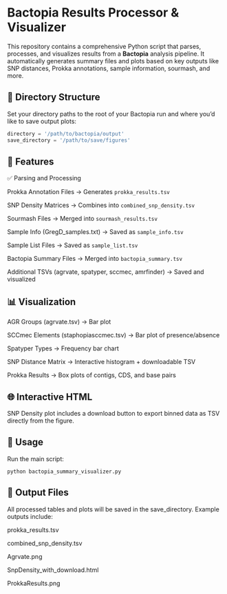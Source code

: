 # Bactopia Results Processor & Visualizer

This repository contains a comprehensive Python script that parses, processes, and visualizes results from a **Bactopia** analysis pipeline. It automatically generates summary files and plots based on key outputs like SNP distances, Prokka annotations, sample information, sourmash, and more.

## 📁 Directory Structure

Set your directory paths to the root of your Bactopia run and where you’d like to save output plots:

```python
directory = '/path/to/bactopia/output'
save_directory = '/path/to/save/figures'
```

## 🧩 Features

✅ Parsing and Processing

Prokka Annotation Files → Generates ```prokka_results.tsv```

SNP Density Matrices → Combines into ```combined_snp_density.tsv```

Sourmash Files → Merged into ```sourmash_results.tsv```

Sample Info (GregD_samples.txt) → Saved as ```sample_info.tsv```

Sample List Files → Saved as ```sample_list.tsv```

Bactopia Summary Files → Merged into ```bactopia_summary.tsv```

Additional TSVs (agrvate, spatyper, sccmec, amrfinder) → Saved and visualized

## 📊 Visualization

AGR Groups (agrvate.tsv) → Bar plot

SCCmec Elements (staphopiasccmec.tsv) → Bar plot of presence/absence

Spatyper Types → Frequency bar chart

SNP Distance Matrix → Interactive histogram + downloadable TSV

Prokka Results → Box plots of contigs, CDS, and base pairs

## 🌐 Interactive HTML

SNP Density plot includes a download button to export binned data as TSV directly from the figure.

## 🚀 Usage

Run the main script:

```
python bactopia_summary_visualizer.py
```

## 📂 Output Files

All processed tables and plots will be saved in the save_directory. Example outputs include:

prokka_results.tsv

combined_snp_density.tsv

Agrvate.png

SnpDensity_with_download.html

ProkkaResults.png
